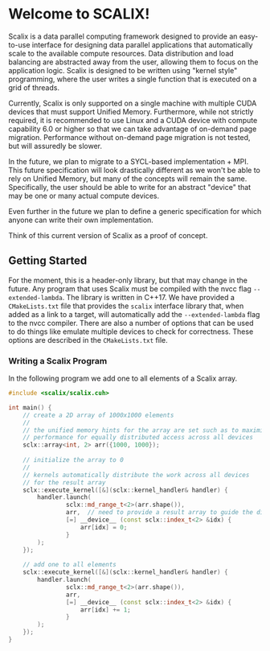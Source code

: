 # Welcome to SCALIX!
Scalix is a data parallel computing framework designed to provide an easy-to-use interface for designing data parallel
applications that automatically scale to the available compute resources. Data distribution and load balancing
are abstracted away from the user, allowing them to focus on the application logic. Scalix is designed to be
written using "kernel style" programming, where the user writes a single function that is executed on a grid of
threads.

Currently, Scalix is only supported on a single machine with multiple CUDA devices that must support Unified
Memory. Furthermore, while not strictly required, it is recommended to use Linux and a CUDA device with compute
capability 6.0 or higher so that we can take advantage of on-demand page migration. Performance without on-demand
page migration is not tested, but will assuredly be slower.

In the future, we plan to migrate to a SYCL-based implementation + MPI. This future specification will look drastically
different as we won't be able to rely on Unified Memory, but many of the concepts will remain the same. Specifically,
the user should be able to write for an abstract "device" that may be one or many actual compute devices.

Even further in the future we plan to define a generic specification for which anyone can write their own
implementation.

Think of this current version of Scalix as a proof of concept.

## Getting Started
For the moment, this is a header-only library, but that may change in the future. Any program that uses Scalix must
be compiled with the nvcc flag `--extended-lambda`. The library is written in C++17. We have provided a `CMakeLists.txt`
file that provides the `scalix` interface library that, when added as a link to a target, will automatically add the
`--extended-lambda` flag to the nvcc compiler. There are also a number of options that can be used to do things like
emulate multiple devices to check for correctness. These options are described in the `CMakeLists.txt` file.

### Writing a Scalix Program

In the following program we add one to all elements of a Scalix array.
```c++
#include <scalix/scalix.cuh>

int main() {
    // create a 2D array of 1000x1000 elements
    //
    // the unified memory hints for the array are set such as to maximize 
    // performance for equally distributed access across all devices
    sclx::array<int, 2> arr({1000, 1000});
    
    // initialize the array to 0
    //
    // kernels automatically distribute the work across all devices
    // for the result array
    sclx::execute_kernel([&](sclx::kernel_handler& handler) {
        handler.launch(
                sclx::md_range_t<2>(arr.shape()),
                arr,  // need to provide a result array to guide the distribution of work
                [=] __device__ (const sclx::index_t<2> &idx) {
                    arr[idx] = 0;
                }
        );
    });
    
    // add one to all elements
    sclx::execute_kernel([&](sclx::kernel_handler& handler) {
        handler.launch(
                sclx::md_range_t<2>(arr.shape()),
                arr,
                [=] __device__ (const sclx::index_t<2> &idx) {
                    arr[idx] += 1;
                }
        );
    });
}
```


